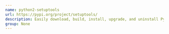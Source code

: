 ```yaml
---
name: python2-setuptools
url: https://pypi.org/project/setuptools/
description: Easily download, build, install, upgrade, and uninstall Python packages.
group: None
---
```

